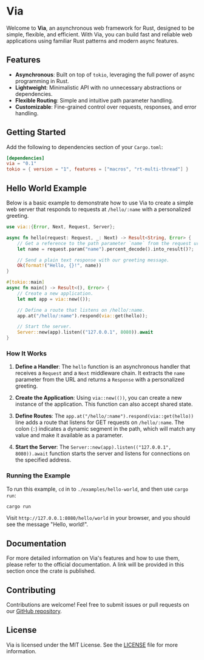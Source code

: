 # Via

Welcome to **Via**, an asynchronous web framework for Rust, designed to be simple, flexible, and efficient. With Via, you can build fast and reliable web applications using familiar Rust patterns and modern async features.

## Features

-   **Asynchronous**: Built on top of `tokio`, leveraging the full power of async programming in Rust.
-   **Lightweight**: Minimalistic API with no unnecessary abstractions or dependencies.
-   **Flexible Routing**: Simple and intuitive path parameter handling.
-   **Customizable**: Fine-grained control over requests, responses, and error handling.

## Getting Started

Add the following to dependencies section of your `Cargo.toml`:

```toml
[dependencies]
via = "0.1"
tokio = { version = "1", features = ["macros", "rt-multi-thread"] }
```

## Hello World Example

Below is a basic example to demonstrate how to use Via to create a simple web server that responds to requests at `/hello/:name` with a personalized greeting.

```rust
use via::{Error, Next, Request, Server};

async fn hello(request: Request, _: Next) -> Result<String, Error> {
    // Get a reference to the path parameter `name` from the request uri.
    let name = request.param("name").percent_decode().into_result()?;

    // Send a plain text response with our greeting message.
    Ok(format!("Hello, {}!", name))
}

#[tokio::main]
async fn main() -> Result<(), Error> {
    // Create a new application.
    let mut app = via::new(());

    // Define a route that listens on /hello/:name.
    app.at("/hello/:name").respond(via::get(hello));

    // Start the server.
    Server::new(app).listen(("127.0.0.1", 8080)).await
}
```

### How It Works

1. **Define a Handler**: The `hello` function is an asynchronous handler that receives a `Request` and a `Next` middleware chain. It extracts the `name` parameter from the URL and returns a `Response` with a personalized greeting.

2. **Create the Application**: Using `via::new(())`, you can create a new instance of the application. This function can also accept shared state.

3. **Define Routes**: The `app.at("/hello/:name").respond(via::get(hello))` line adds a route that listens for GET requests on `/hello/:name`. The colon (`:`) indicates a dynamic segment in the path, which will match any value and make it available as a parameter.

4. **Start the Server**: The `Server::new(app).listen(("127.0.0.1", 8080)).await` function starts the server and listens for connections on the specified address.

### Running the Example

To run this example, `cd` in to `./examples/hello-world`, and then use `cargo run`:

```sh
cargo run
```

Visit `http://127.0.0.1:8080/hello/world` in your browser, and you should see the message "Hello, world!".

## Documentation

For more detailed information on Via's features and how to use them, please refer to the official documentation. A link will be provided in this section once the crate is published.

## Contributing

Contributions are welcome! Feel free to submit issues or pull requests on our [GitHub repository](https://github.com/zacharygolba/via).

## License

Via is licensed under the MIT License. See the [LICENSE](LICENSE) file for more information.
